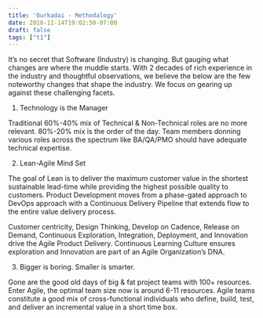```yaml
---
title: 'Ourkadai - Methodalogy'
date: 2018-11-14T19:02:50-07:00
draft: false
tags: ["t1"]
---
```


It’s no secret that Software (Industry) is changing. But gauging what changes are where the muddle starts. With 2 decades of rich experience in the industry and thoughtful observations, we believe the below are the few noteworthy changes that shape the industry. We focus on gearing up against these challenging facets.

1. Technology is the Manager

Traditional 60%-40% mix of Technical & Non-Technical roles are no more relevant. 80%-20% mix is the order of the day. Team members donning various roles across the spectrum like BA/QA/PMO should have adequate technical expertise.
 
2. Lean-Agile Mind Set

The goal of Lean is to deliver the maximum customer value in the shortest sustainable lead-time while providing the highest possible quality to customers. Product Development moves from a phase-gated approach to DevOps approach with a Continuous Delivery Pipeline that extends flow to the entire value delivery process.
 
Customer centricity, Design Thinking, Develop on Cadence, Release on Demand, Continuous Exploration, Integration, Deployment, and Innovation drive the Agile Product Delivery. Continuous Learning Culture ensures exploration and Innovation are part of an Agile Organization’s DNA.
 
3. Bigger is boring. Smaller is smarter.

Gone are the good old days of big & fat project teams with 100+ resources. Enter Agile, the optimal team size now is around 6-11 resources. Agile teams constitute a good mix of cross-functional individuals who define, build, test, and deliver an incremental value in a short time box.